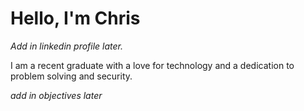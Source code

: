 # Hello, I'm Chris

_Add in linkedin profile later._

I am a recent graduate with a love for technology and a dedication to problem solving and security.

_add in objectives later_



